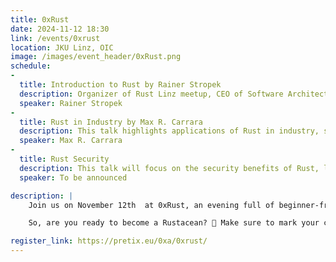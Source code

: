 ```yaml
---
title: 0xRust
date: 2024-11-12 18:30
link: /events/0xrust
location: JKU Linz, OIC
image: /images/event_header/0xRust.png
schedule:
-
  title: Introduction to Rust by Rainer Stropek
  description: Organizer of Rust Linz meetup, CEO of Software Architects, and regular speaker at conferences. He will talk about what language features make Rust unique compared to other languages.
  speaker: Rainer Stropek
-
  title: Rust in Industry by Max R. Carrara
  description: This talk highlights applications of Rust in industry, showcasing its strengths, how it is integrated into real-world projects, the challenges faced, and the solutions derived from its unique features.
  speaker: Max R. Carrara
-
  title: Rust Security
  description: This talk will focus on the security benefits of Rust, like memory safety, prevention of data races, and the elimination of common vulnerabilities found in other languages like C or C++.
  speaker: To be announced

description: |
    Join us on November 12th  at 0xRust, an evening full of beginner-friendly, engaging talks about the Rust programming language, starting at 6:30pm at JKU OIC. 0xA is teaming up with industry experts to host 3 insightful talks surrounding different aspects of Rust. After the talks, there will be room to mingle with fellow students, grab some free food and drinks, or ask insightful questions to the speakers!

    So, are you ready to become a Rustacean? 🦀 Make sure to mark your calendars, we look forward to seeing all of you!

register_link: https://pretix.eu/0xa/0xrust/
---
```

